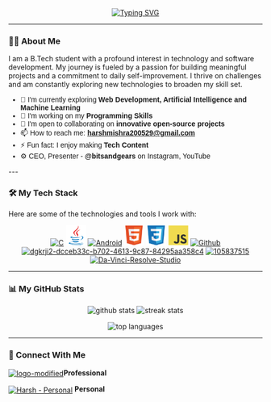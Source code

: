 <div align="center">
  <a href="https://git.io/typing-svg"><img src="https://readme-typing-svg.demolab.com?font=Montserrat&weight=600&size=24&pause=1000&color=ffffff&center=true&vCenter=true&width=435&lines=Hi+%F0%9F%91%8B%2C+I'm+Harsh+Mishra;Learning+and+building.;Welcome+to+my+digital+space." alt="Typing SVG" /></a>
</div>

---

### 👨‍💻 About Me

I am a B.Tech student with a profound interest in technology and software development. My journey is fueled by a passion for building meaningful projects and a commitment to daily self-improvement. I thrive on challenges and am constantly exploring new technologies to broaden my skill set.

<div style="font-family: 'Montserrat', sans-serif;">

- 🌱 I'm currently exploring **Web Development, Artificial Intelligence and Machine Learning**
- 🔭 I'm working on my **Programming Skills**
- 🤝 I'm open to collaborating on **innovative open-source projects**
- 📫 How to reach me: **harshmishra200529@gmail.com**
- ⚡ Fun fact: I enjoy making **Tech Content**
- ⚙️ CEO, Presenter - **@bitsandgears** on Instagram, YouTube

</div>
---

### 🛠 My Tech Stack

Here are some of the technologies and tools I work with:

<p align="center">
  <a href="https://www.cprogramming.com/" target="_blank" rel="noreferrer"><img src="https://upload.wikimedia.org/wikipedia/commons/1/18/C_Programming_Language.svg" alt="C" width="40" height="40"/></a>
  <a href="https://www.java.com" target="_blank" rel="noreferrer"><img src="https://raw.githubusercontent.com/devicons/devicon/master/icons/java/java-original.svg" alt="Java" width="40" height="40"/></a>
<a href="https://ibb.co/B2W0DSXV"><img src="https://i.ibb.co/Zz4qskn6/and-modified.png" alt="Android" border="0" width="40" height="40"></a>
  <a href="https://www.w3.org/html/" target="_blank" rel="noreferrer"><img src="https://raw.githubusercontent.com/devicons/devicon/master/icons/html5/html5-original.svg" alt="HTML5" width="40" height="40"/></a>
  <a href="https://www.w3schools.com/css/" target="_blank" rel="noreferrer"><img src="https://raw.githubusercontent.com/devicons/devicon/master/icons/css3/css3-original.svg" alt="CSS3" width="40" height="40"/></a>
  <a href="https://developer.mozilla.org/en-US/docs/Web/JavaScript" target="_blank" rel="noreferrer"><img src="https://raw.githubusercontent.com/devicons/devicon/master/icons/javascript/javascript-original.svg" alt="JavaScript" width="40" height="40"/></a>
  <a href="https://github.com/" target="_blank" rel="noreferrer"><img src="https://skillicons.dev/icons?i=github" alt="Github" width="40" height="40"/></a>
 <a href="https://imgbb.com/"><img src="https://i.ibb.co/b5f67rzg/dgkrji2-dcceb33c-b702-4613-9c87-84295aa358c4.png" alt="dgkrji2-dcceb33c-b702-4613-9c87-84295aa358c4" border="0" width="45" height="45"></a>
  <a href="https://www.canva.com/" target="_blank" rel="noreferrer"><a href="https://imgbb.com/"><img src="https://i.ibb.co/0y5hdfzq/105837515.png" alt="105837515" border="0" width="40" height="40"></a>
<a href="https://ibb.co/RTrPJVF9"><img src="https://i.ibb.co/GQYkrb60/Da-Vinci-Resolve-Studio.png" alt="Da-Vinci-Resolve-Studio" border="0" width="40" height="40"></a>
</p>

---

### 📊 My GitHub Stats

<p align="center">
  <img align="center" src="https://github-readme-stats.vercel.app/api?username=YourGitHubUsername&show_icons=true&locale=en&theme=transparent" alt="github stats" />
  <img align="center" src="https://github-readme-streak-stats.herokuapp.com/?user=YourGitHubUsername&theme=default&hide_border=true" alt="streak stats" />
</p>
<p align="center">
  <img align="center" src="https://github-readme-stats.vercel.app/api/top-langs/?username=YourGitHubUsername&layout=compact&theme=transparent" alt="top languages" />
</p>

---

### 🔗 Connect With Me
<p></p>
<a href="https://www.instagram.com/bitsandgears/" target="_blank"><a href="https://ibb.co/Z1RFbJqp"><img  align="center"src="https://i.ibb.co/HpLb925f/logo-modified.png" alt="logo-modified" border="0" height="30" width="30"></a></a><strong>Professional</strong>
</p>
<p align="left" style="margin-top: 10px;">
<a href="https://www.instagram.com/harrshh_.29/" target="_blank"><img align="center" src="https://upload.wikimedia.org/wikipedia/commons/thumb/a/a5/Instagram_icon.png/2048px-Instagram_icon.png" alt="Harsh - Personal" height="30" width="30" /></a> <strong>Personal</strong>
</p>
